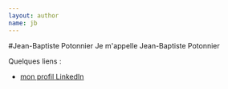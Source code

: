 ```yaml
---
layout: author
name: jb
---
```


#Jean-Baptiste Potonnier
Je m'appelle Jean-Baptiste Potonnier

Quelques liens :

* [mon profil LinkedIn](https://www.linkedin.com/profile/view?id=6550104)
